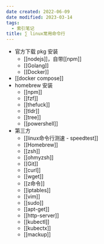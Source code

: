 ```yaml
---
date created: 2022-06-09
date modified: 2023-03-14
tags:
  - 索引笔记
title: ∑ linux常用命令行
---
```

- 官方下载 pkg 安装
	- [[nodejs]]，自带[[npm]]
	- [[Golang]]
	- [[Docker]]
- [[docker compose]]
- homebrew 安装
	- [[npm]]
	- [[fzf]]
	- [[thefuck]]
	- [[tldr]]
	- [[tree]]
	- [[powershell]]
- 第三方
	- [[linux命令行测速 - speedtest]]
	- [[Homebrew]]
	- [[zsh]]
	- [[ohmyzsh]]
	- [[Git]]
	- [[curl]]
	- [[wget]]
	- [[z命令]]
	- [[iptables]]
	- [[vim]]
	- [[sudo]]
	- [[apt-get]]
	- [[http-server]]
	- [[kubectl]]
	- [[kubectx]]
	- [[mackup]]
